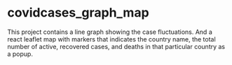 # covidcases_graph_map

This project contains a line graph showing the case fluctuations. 
And a react leaflet map with markers that indicates the country name, the total number of active, recovered cases, and deaths in that particular country as a popup.
